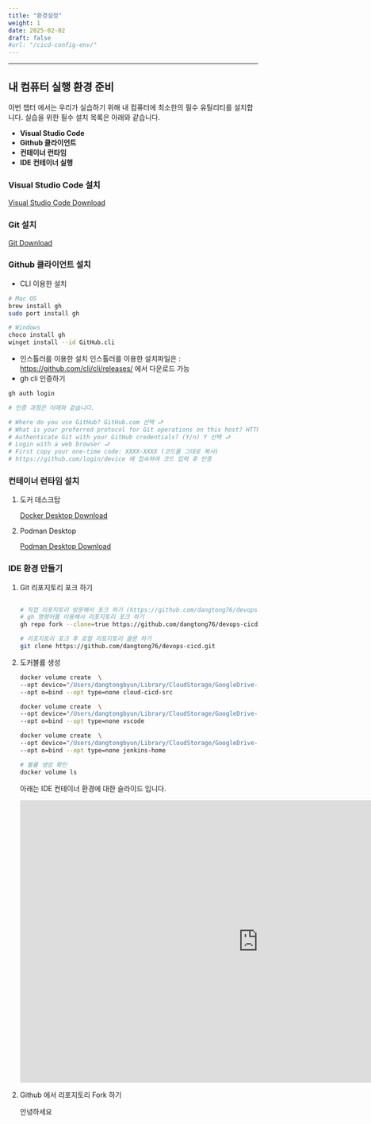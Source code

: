 ```yaml
---
title: "환경설정"
weight: 1
date: 2025-02-02
draft: false
#url: "/cicd-config-env/"
---
```

---
## 내 컴퓨터 실행 환경 준비
이번 챕터 에서는 우리가 실습하기 위해  내 컴퓨터에 최소한의 필수 유틸리티를 설치합니다.
실습을 위한 필수 설치 목록은 아래와 같습니다.
- **Visual Studio Code**
- **Github 클라이언트**
- **컨테이너 런타임**
- **IDE 컨테이너 실행**

### Visual Studio Code 설치
[Visual Studio Code Download](https://code.visualstudio.com/download)

### Git 설치
[Git Download](https://git-scm.com/downloads)
### Github 클라이언트 설치
- CLI 이용한 설치
```bash
# Mac OS
brew install gh
sudo port install gh

# Windows
choco install gh
winget install --id GitHub.cli
```
- 인스톨러를 이용한 설치
인스톨러를 이용한 설치파일은 :  https://github.com/cli/cli/releases/ 에서 다운로드 가능
- gh cli 인증하기
```bash
gh auth login

# 인증 과정은 아래와 같습니다.

# Where do you use GitHub? GitHub.com 선택 ⮐
# What is your preferred protocol for Git operations on this host? HTTPS 선택 ⮐
# Authenticate Git with your GitHub credentials? (Y/n) Y 선택 ⮐
# Login with a web browser ⮐
# First copy your one-time code: XXXX-XXXX (코드를 그대로 복사)
# https://github.com/login/device 에 접속하여 코드 입력 후 인증
```

### 컨테이너 런타임 설치
1. 도커 데스크탑
   
   [Docker Desktop Download](https://www.docker.com/products/docker-desktop/)
2. Podman Desktop
   
   [Podman Desktop Download](https://podman.io/docs/installation)
### IDE 환경 만들기
1. Git 리포지토리 포크 하기
   ```bash
  
   # 직접 리포지토리 방문해서 포크 하기 (https://github.com/dangtong76/devops-cicd)
   # gh 명령어를 이용해서 리포지토리 포크 하기
   gh repo fork --clone=true https://github.com/dangtong76/devops-cicd.git
   
   # 리포지토리 포크 후 로컬 리포지토리 클론 하기
   git clone https://github.com/dangtong76/devops-cicd.git
   ```

1. 도커볼륨 생성
   ```bash
   docker volume create  \
   --opt device="/Users/dangtongbyun/Library/CloudStorage/GoogleDrive-dbyun@redhat.com/내 드라이브/05.Lecture/cicd/cloud-cicd/src" \
   --opt o=bind --opt type=none cloud-cicd-src
   
   docker volume create  \
   --opt device="/Users/dangtongbyun/Library/CloudStorage/GoogleDrive-dbyun@redhat.com/내 드라이브/05.Lecture/cicd/cloud-cicd/vscode" \
   --opt o=bind --opt type=none vscode
   
   docker volume create  \
   --opt device="/Users/dangtongbyun/Library/CloudStorage/GoogleDrive-dbyun@redhat.com/내 드라이브/05.Lecture/cicd/cloud-cicd/jenkins" \
   --opt o=bind --opt type=none jenkins-home
   
   # 볼륨 생성 확인
   docker volume ls
   ```

   
   아래는 IDE 컨테이너 환경에 대한 슬라이드 입니다. 
   <iframe src="https://docs.google.com/presentation/d/e/2PACX-1vRwGw0Fcyu00fiL6wtdmW7KNxcaEqu1uT5xZ8Aa_7Wgo409F3qZJwfkgot8983ZQ7Tc_M6r982N8S0p/embed?start=false&loop=false&delayms=3000" frameborder="0" width="960" height="569" allowfullscreen="true" mozallowfullscreen="true" webkitallowfullscreen="true"></iframe>


<!-- {{< figure src="/images/test.jpeg" alt="test image" >}} -->

2. Github 에서 리포지토리 Fork 하기
   
   안녕하세요